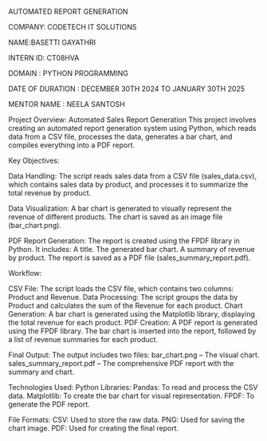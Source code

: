 AUTOMATED REPORT GENERATION

COMPANY: CODETECH IT SOLUTIONS

NAME:BASETTI GAYATHRI

INTERN ID: CT08HVA

DOMAIN : PYTHON PROGRAMMING

DATE OF DURATION : DECEMBER 30TH 2024 TO JANUARY 30TH 2025

MENTOR NAME : NEELA SANTOSH

Project Overview: Automated Sales Report Generation This project involves creating an automated report generation system using Python, which reads data from a CSV file, processes the data, generates a bar chart, and compiles everything into a PDF report.

Key Objectives:

Data Handling: The script reads sales data from a CSV file (sales_data.csv), which contains sales data by product, and processes it to summarize the total revenue by product.

Data Visualization: A bar chart is generated to visually represent the revenue of different products. The chart is saved as an image file (bar_chart.png).

PDF Report Generation: The report is created using the FPDF library in Python. It includes: A title. The generated bar chart. A summary of revenue by product. The report is saved as a PDF file (sales_summary_report.pdf).

Workflow:

CSV File: The script loads the CSV file, which contains two columns: Product and Revenue. Data Processing: The script groups the data by Product and calculates the sum of the Revenue for each product. Chart Generation: A bar chart is generated using the Matplotlib library, displaying the total revenue for each product. PDF Creation: A PDF report is generated using the FPDF library. The bar chart is inserted into the report, followed by a list of revenue summaries for each product.

Final Output: The output includes two files: bar_chart.png – The visual chart. sales_summary_report.pdf – The comprehensive PDF report with the summary and chart.

Technologies Used: Python Libraries: Pandas: To read and process the CSV data. Matplotlib: To create the bar chart for visual representation. FPDF: To generate the PDF report.

File Formats: CSV: Used to store the raw data. PNG: Used for saving the chart image. PDF: Used for creating the final report.
